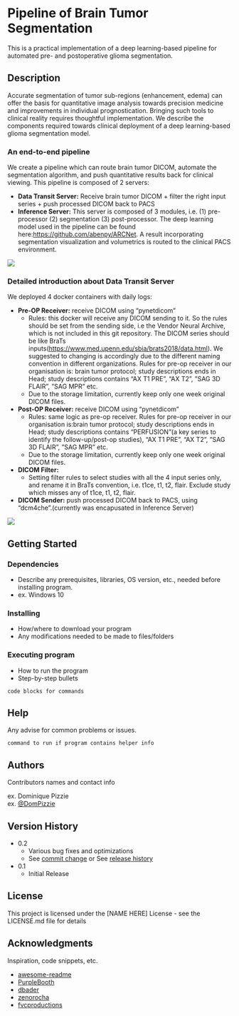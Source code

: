 # Pipeline of Brain Tumor Segmentation

This is a practical implementation of a deep learning-based pipeline for automated pre- and postoperative glioma segmentation. 

## Description
Accurate segmentation of tumor sub-regions (enhancement, edema) can offer the basis for quantitative image analysis towards precision medicine and improvements in individual prognostication. Bringing such tools to clinical reality requires thoughtful implementation. We describe the components required towards clinical deployment of a deep learning-based glioma segmentation model.

### An end-to-end pipeline
We create a pipeline which can route brain tumor DICOM, automate the segmentation algorithm, and push quantitative results back for clinical viewing. This pipeline is composed of 2 servers:
* **Data Transit Server:**
Receive brain tumor DICOM + filter the right input series + push processed DICOM back to PACS
* **Inference Server:**
  This server is composed of 3 modules, i.e. (1) pre-processor (2) segmentation (3) post-processor. The deep learning model used in the pipeline can be found here:https://github.com/abenpy/ARCNet. A result incorporating segmentation visualization and volumetrics is routed to the clinical PACS environment.

![](https://github.com/abenpy/BRATS_pipeline/blob/master/png/pipeline-1.png?raw=true)

### Detailed introduction about Data Transit Server
We deployed 4 docker containers with daily logs: 
* **Pre-OP Receiver:** receive DICOM using “pynetdicom”
    * Rules: this docker will receive any DICOM sending to it. So the rules should be set from the sending side, i.e the Vendor Neural Archive, which is not included in this git repository. The DICOM series should be like BraTs inputs(https://www.med.upenn.edu/sbia/brats2018/data.html). We suggested to changing is accordingly due to the different naming convention in different organizations. Rules for pre-op receiver in our organisation is: brain tumor protocol; study descriptions ends in Head; study descriptions contains “AX T1 PRE”, “AX T2”, ”SAG 3D FLAIR”, ”SAG MPR” etc.
    * Due to the storage limitation, currently keep only one week original DICOM files.
* **Post-OP Receiver:** receive DICOM using “pynetdicom”
    * Rules: same logic as pre-op receiver. Rules for pre-op receiver in our organisation is:brain tumor protocol; study descriptions ends in Head; study descriptions contains “PERFUSION”(a key series to identify the follow-up/post-op studies), “AX T1 PRE”, “AX T2”, ”SAG 3D FLAIR”, ”SAG MPR” etc.
    * Due to the storage limitation, currently keep only one week original DICOM files.
* **DICOM Filter:** 
    * Setting filter rules to select studies with all the 4 input series only, and rename it in BraTs convention, i.e. t1ce, t1, t2, flair. Exclude study which misses any of t1ce, t1, t2, flair.
* **DICOM Sender:** push processed DICOM back to PACS, using “dcm4che”.(currently was encapusated in Inference Server)

![](https://github.com/abenpy/BRATS_pipeline/blob/master/png/pipeline-2.png?raw=true)


## Getting Started

### Dependencies

* Describe any prerequisites, libraries, OS version, etc., needed before installing program.
* ex. Windows 10

### Installing

* How/where to download your program
* Any modifications needed to be made to files/folders

### Executing program

* How to run the program
* Step-by-step bullets
```
code blocks for commands
```

## Help

Any advise for common problems or issues.
```
command to run if program contains helper info
```

## Authors

Contributors names and contact info

ex. Dominique Pizzie  
ex. [@DomPizzie](https://twitter.com/dompizzie)

## Version History

* 0.2
    * Various bug fixes and optimizations
    * See [commit change]() or See [release history]()
* 0.1
    * Initial Release

## License

This project is licensed under the [NAME HERE] License - see the LICENSE.md file for details

## Acknowledgments

Inspiration, code snippets, etc.
* [awesome-readme](https://github.com/matiassingers/awesome-readme)
* [PurpleBooth](https://gist.github.com/PurpleBooth/109311bb0361f32d87a2)
* [dbader](https://github.com/dbader/readme-template)
* [zenorocha](https://gist.github.com/zenorocha/4526327)
* [fvcproductions](https://gist.github.com/fvcproductions/1bfc2d4aecb01a834b46)
